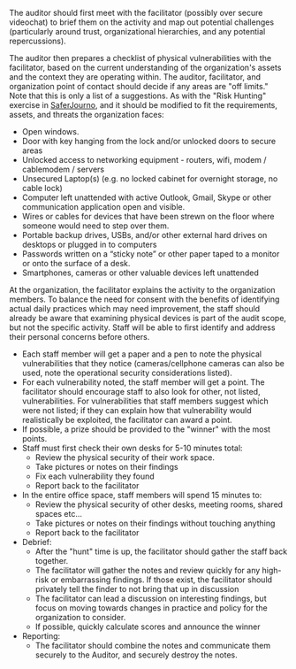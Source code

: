 The auditor should first meet with the facilitator (possibly over secure videochat) to brief them on the activity and map out potential challenges (particularly around trust, organizational hierarchies, and any potential repercussions). 

The auditor then prepares a checklist of physical vulnerabilities with the facilitator, based on the current understanding of the organization's assets and the context they are operating within. The auditor, facilitator, and organization point of contact should decide if any areas are "off limits."  Note that this is only a list of a suggestions. As with the "Risk Hunting" exercise in [SaferJourno](https://www.internews.org/sites/default/files/resources/SaferJournoGuide_2014-03-21.pdf), and it should be modified to fit the requirements, assets, and threats the organization faces:

* Open windows.
* Door with key hanging from the lock and/or unlocked doors to secure areas
* Unlocked access to networking equipment - routers, wifi, modem / cablemodem / servers
* Unsecured Laptop(s) (e.g. no locked cabinet for overnight storage, no cable lock) 
* Computer left unattended with active Outlook, Gmail, Skype or other communication application open and visible.
* Wires or cables for devices that have been strewn on the floor where someone would need to step over them.
* Portable backup drives, USBs, and/or other external hard drives on desktops or plugged in to computers
* Passwords written on a “sticky note” or other paper taped to a monitor or onto the surface of a desk.
* Smartphones, cameras or other valuable devices left unattended

At the organization, the facilitator explains the activity to the organization members. To balance the need for consent with the benefits of identifying actual daily practices which may need improvement, the staff should already be aware that examining physical devices is part of the audit scope, but not the specific activity. Staff will be able to first identify and address their personal concerns before others.

* Each staff member will get a paper and a pen to note the physical vulnerabilities that they notice (cameras/cellphone cameras can also be used, note the operational security considerations listed).
* For each vulnerability noted, the staff member will get a point.  The facilitator should encourage staff to also look for other, not listed, vulnerabilities. For vulnerabilities that staff members suggest which were not listed; if they can explain how that vulnerability would realistically be exploited, the facilitator can award a point. 
* If possible, a prize should be provided to the "winner" with the most points.
* Staff must first check their own desks for 5-10 minutes total:
    * Review the physical security of their work space. 
    * Take pictures or notes on their findings
    * Fix each vulnerability they found
    * Report back to the facilitator
* In the entire office space, staff members will spend 15 minutes to:
    * Review the physical security of other desks, meeting rooms, shared spaces etc...
    * Take pictures or notes on their findings without touching anything
    * Report back to the facilitator
* Debrief:
    *  After the "hunt" time is up, the facilitator should gather the staff back together. 
    * The facilitator will gather the notes and review quickly for any high-risk or embarrassing findings.  If those exist, the facilitator should privately tell the finder to not bring that up in discussion
    * The facilitator can lead a discussion on interesting findings, but focus on moving towards changes in practice and policy for the organization to consider.
    * If possible, quickly calculate scores and announce the winner 
* Reporting:
    * The facilitator should combine the notes and communicate them securely to the Auditor, and securely destroy the notes.
